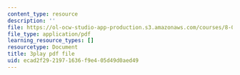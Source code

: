 ```yaml
---
content_type: resource
description: ''
file: https://ol-ocw-studio-app-production.s3.amazonaws.com/courses/8-01sc-classical-mechanics-fall-2016/ecad2f2921971636f9e405d49d0aed49_qxNJGKrx3EY.pdf
file_type: application/pdf
learning_resource_types: []
resourcetype: Document
title: 3play pdf file
uid: ecad2f29-2197-1636-f9e4-05d49d0aed49
---
```

